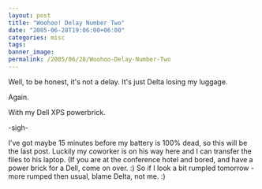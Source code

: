 ```yaml
---
layout: post
title: "Woohoo! Delay Number Two"
date: "2005-06-28T19:06:00+06:00"
categories: misc 
tags: 
banner_image: 
permalink: /2005/06/28/Woohoo-Delay-Number-Two
---
```


Well, to be honest, it's not a delay. It's just Delta losing my luggage.

Again.

With my Dell XPS powerbrick.

-sigh-

I've got maybe 15 minutes before my battery is 100% dead, so this will be the last post. Luckily my coworker is on his way here and I can transfer the files to his laptop. (If you are at the conference hotel and bored, and have a power brick for a Dell, come on over. :) So if I look a bit rumpled tomorrow - more rumped then usual, blame Delta, not me. :)